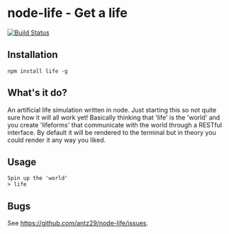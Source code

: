# node-life - Get a life

[![Build Status](https://secure.travis-ci.org/antz29/node-life.png)](http://travis-ci.org/#!/antz29/node-life)

## Installation

    npm install life -g 

## What's it do?

An artificial life simulation written in node. Just starting this so not quite sure how it will all work yet! 
Basically thinking that 'life' is the 'world' and you create 'lifeforms' that communicate with the world through
a RESTful interface. By default it will be rendered to the terminal but in theory you could render it any way 
you liked.

## Usage

    Spin up the 'world'
    > life

## Bugs

See <https://github.com/antz29/node-life/issues>.
